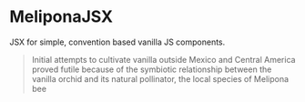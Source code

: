 # MeliponaJSX

JSX for simple, convention based vanilla JS components.

 > Initial attempts to cultivate vanilla outside Mexico and Central America
 > proved futile because of the symbiotic relationship between the vanilla
 > orchid and its natural pollinator, the local species of Melipona bee



